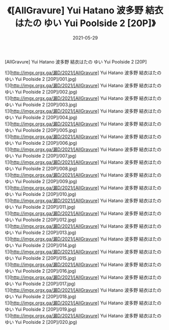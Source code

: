 ﻿---
layout: post
title:  《[AllGravure] Yui Hatano 波多野 結衣はたの ゆい Yui Poolside 2 [20P]》
date:   2021-05-29
img: http://imgx.orgx.ga/漏D/2021/[AllGravure] Yui Hatano 波多野 結衣はたの ゆい Yui Poolside 2 [20P]/000.jpg
categories: [美女, 清纯, 唯美]
---

[AllGravure] Yui Hatano 波多野 結衣はたの ゆい Yui Poolside 2 [20P]

  ![](http://imgx.orgx.ga/漏D/2021/[AllGravure] Yui Hatano 波多野 結衣はたの ゆい Yui Poolside 2 [20P]/001.jpg) <br> ![](http://imgx.orgx.ga/漏D/2021/[AllGravure] Yui Hatano 波多野 結衣はたの ゆい Yui Poolside 2 [20P]/002.jpg) <br> ![](http://imgx.orgx.ga/漏D/2021/[AllGravure] Yui Hatano 波多野 結衣はたの ゆい Yui Poolside 2 [20P]/003.jpg) <br> ![](http://imgx.orgx.ga/漏D/2021/[AllGravure] Yui Hatano 波多野 結衣はたの ゆい Yui Poolside 2 [20P]/004.jpg) <br> ![](http://imgx.orgx.ga/漏D/2021/[AllGravure] Yui Hatano 波多野 結衣はたの ゆい Yui Poolside 2 [20P]/005.jpg) <br> ![](http://imgx.orgx.ga/漏D/2021/[AllGravure] Yui Hatano 波多野 結衣はたの ゆい Yui Poolside 2 [20P]/006.jpg) <br> ![](http://imgx.orgx.ga/漏D/2021/[AllGravure] Yui Hatano 波多野 結衣はたの ゆい Yui Poolside 2 [20P]/007.jpg) <br> ![](http://imgx.orgx.ga/漏D/2021/[AllGravure] Yui Hatano 波多野 結衣はたの ゆい Yui Poolside 2 [20P]/008.jpg) <br> ![](http://imgx.orgx.ga/漏D/2021/[AllGravure] Yui Hatano 波多野 結衣はたの ゆい Yui Poolside 2 [20P]/009.jpg) <br> ![](http://imgx.orgx.ga/漏D/2021/[AllGravure] Yui Hatano 波多野 結衣はたの ゆい Yui Poolside 2 [20P]/010.jpg) <br> ![](http://imgx.orgx.ga/漏D/2021/[AllGravure] Yui Hatano 波多野 結衣はたの ゆい Yui Poolside 2 [20P]/011.jpg) <br> ![](http://imgx.orgx.ga/漏D/2021/[AllGravure] Yui Hatano 波多野 結衣はたの ゆい Yui Poolside 2 [20P]/012.jpg) <br> ![](http://imgx.orgx.ga/漏D/2021/[AllGravure] Yui Hatano 波多野 結衣はたの ゆい Yui Poolside 2 [20P]/013.jpg) <br> ![](http://imgx.orgx.ga/漏D/2021/[AllGravure] Yui Hatano 波多野 結衣はたの ゆい Yui Poolside 2 [20P]/014.jpg) <br> ![](http://imgx.orgx.ga/漏D/2021/[AllGravure] Yui Hatano 波多野 結衣はたの ゆい Yui Poolside 2 [20P]/015.jpg) <br> ![](http://imgx.orgx.ga/漏D/2021/[AllGravure] Yui Hatano 波多野 結衣はたの ゆい Yui Poolside 2 [20P]/016.jpg) <br> ![](http://imgx.orgx.ga/漏D/2021/[AllGravure] Yui Hatano 波多野 結衣はたの ゆい Yui Poolside 2 [20P]/017.jpg) <br> ![](http://imgx.orgx.ga/漏D/2021/[AllGravure] Yui Hatano 波多野 結衣はたの ゆい Yui Poolside 2 [20P]/018.jpg) <br> ![](http://imgx.orgx.ga/漏D/2021/[AllGravure] Yui Hatano 波多野 結衣はたの ゆい Yui Poolside 2 [20P]/019.jpg) <br> ![](http://imgx.orgx.ga/漏D/2021/[AllGravure] Yui Hatano 波多野 結衣はたの ゆい Yui Poolside 2 [20P]/020.jpg) <br>